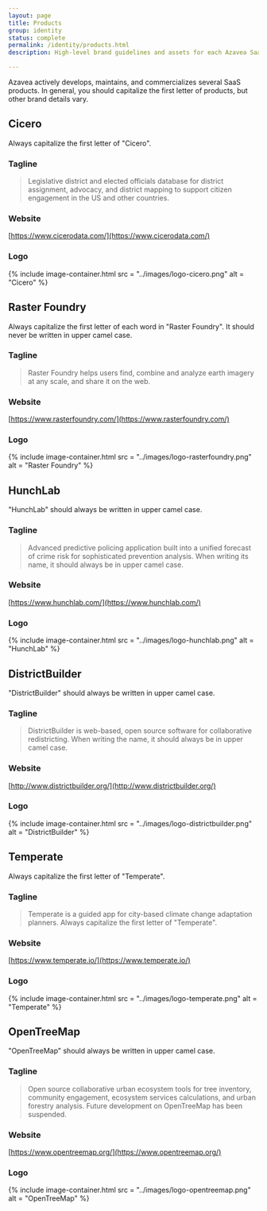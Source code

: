 ```yaml
---
layout: page
title: Products
group: identity
status: complete
permalink: /identity/products.html
description: High-level brand guidelines and assets for each Azavea SaaS product.

---
```

Azavea actively develops, maintains, and commercializes several SaaS products. In general, you should capitalize the first letter of products, but other brand details vary.

## Cicero
Always capitalize the first letter of "Cicero".

### Tagline

> Legislative district and elected officials database for district assignment, advocacy, and district mapping to support citizen engagement in the US and other countries.

### Website

[https://www.cicerodata.com/](https://www.cicerodata.com/)

### Logo

{% include image-container.html
  src =  "../images/logo-cicero.png"
  alt =  "Cicero"
%}

## Raster Foundry
Always capitalize the first letter of each word in "Raster Foundry". It should never be written in upper camel case.

### Tagline

>Raster Foundry helps users find, combine and analyze earth imagery at any scale, and share it on the web.

### Website

[https://www.rasterfoundry.com/](https://www.rasterfoundry.com/)

### Logo

{% include image-container.html
  src =  "../images/logo-rasterfoundry.png"
  alt =  "Raster Foundry"
%}


## HunchLab
"HunchLab" should always be written in upper camel case.

### Tagline

> Advanced predictive policing application built into a unified forecast of crime risk for sophisticated prevention analysis. When writing its name, it should always be in upper camel case.

### Website

[https://www.hunchlab.com/](https://www.hunchlab.com/)

### Logo

{% include image-container.html
  src =  "../images/logo-hunchlab.png"
  alt =  "HunchLab"
%}


## DistrictBuilder
"DistrictBuilder" should always be written in upper camel case.


### Tagline

> DistrictBuilder is web-based, open source software for collaborative redistricting. When writing the name, it should always be in upper camel case.

### Website

[http://www.districtbuilder.org/](http://www.districtbuilder.org/)

### Logo

{% include image-container.html
  src =  "../images/logo-districtbuilder.png"
  alt =  "DistrictBuilder"
%}


## Temperate
Always capitalize the first letter of "Temperate".

### Tagline

> Temperate is a guided app for city-based climate change adaptation planners. Always capitalize the first letter of "Temperate".

### Website

[https://www.temperate.io/](https://www.temperate.io/)

### Logo

{% include image-container.html
  src =  "../images/logo-temperate.png"
  alt =  "Temperate"
%}


## OpenTreeMap
"OpenTreeMap" should always be written in upper camel case.

### Tagline

> Open source collaborative urban ecosystem tools for tree inventory, community engagement, ecosystem services calculations, and urban forestry analysis. Future development on OpenTreeMap has been suspended.

### Website

[https://www.opentreemap.org/](https://www.opentreemap.org/)

### Logo

{% include image-container.html
  src =  "../images/logo-opentreemap.png"
  alt =  "OpenTreeMap"
%}
